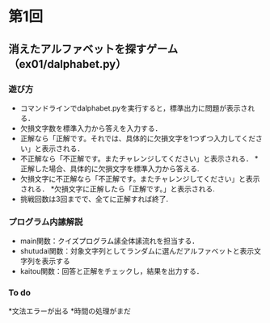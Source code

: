 # 第1回
## 消えたアルファベットを探すゲーム（ex01/dalphabet.py）
### 遊び方
* コマンドラインでdalphabet.pyを実行すると，標準出力に問題が表示される．
* 欠損文字数を標準入力から答えを入力する．
* 正解なら「正解です。それでは、具体的に欠損文字を1つずつ入力してください」と表示される．
* 不正解なら「不正解です。またチャレンジしてください」と表示される．
*正解した場合、具体的に欠損文字を標準入力から答える.
* 欠損文字に不正解なら「不正解です。またチャレンジしてください」と表示される．
*欠損文字に正解したら「正解です。」と表示される.
* 挑戦回数は3回までで、全てに正解すれば終了.
### プログラム内䛾解説
* main関数：クイズプログラム䛾全体䛾流れを担当する．
* shutudai関数：対象文字列としてランダムに選んだアルファベットと表示文字列を表示する
* kaitou関数：回答と正解をチェックし，結果を出力する．

### To do
*文法エラーが出る
*時間の処理がまだ